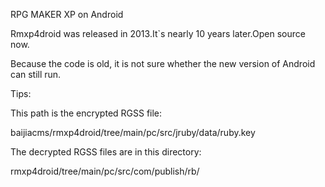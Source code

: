 RPG MAKER XP on Android

Rmxp4droid was released in 2013.It`s nearly 10 years later.Open source now.

Because the code is old, it is not sure whether the new version of Android can still run.


Tips:


This path is the encrypted RGSS file:

baijiacms/rmxp4droid/tree/main/pc/src/jruby/data/ruby.key


The decrypted RGSS files are in this directory:

rmxp4droid/tree/main/pc/src/com/publish/rb/
